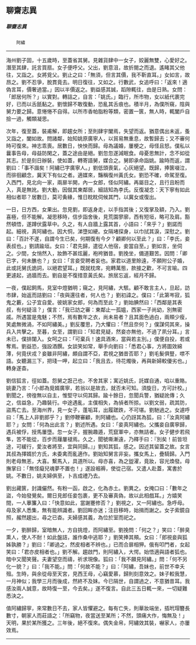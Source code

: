 

## 聊齋志異

##### 聊齋志異
　　`阿繡`

* * *

海州劉子固，十五歲時，至蓋省其舅。見雜貨肆中一女子，姣麗無雙，心愛好之。潛至其肆，託言買扇。女子便呼父。父出，劉意沮，故折閱之而退。遙睹其父他往，又詣之。女將覓父。劉止之曰：「無須，但言其價，我不靳直耳。」女如言，故昂之。劉不忍爭，脫貫竟去。明日復往，又如之。行數武，女追呼曰：「返來！適偽言耳，價奢過當。」因以半價返之。劉益感其誠，蹈隙輒往，由是日熟。女問：「郎居何所？」以實對。轉詰之，自言：「姚氏。」臨行，所市物，女以紙代裹完好，已而以舌舐黏之。劉懷歸不敢復動，恐亂其舌痕也。積半月，為僕所窺，陰與舅力要之歸。意惓惓不自得。以所市香帕脂粉等類，密置一篋，無人時，輒闔戶自撿一過，觸類凝思。

次年，復至蓋，裝甫解，即趨女所；至則肆宇闔焉，失望而返。猶意偶出未返，蚤又詣之，闔如故。問諸鄰，始知姚原廣寧人，以貿易無重息，故暫歸去；又不審何時可復來。神志乖喪。居數日，怏怏而歸。母為議婚，屢梗之，母怪且怒。僕私以曩事告母，母益防閑之，蓋之途由是絕。劉忽忽遂減眠食。母憂思無計，念不如從其志。於是刻日辦裝，使如蓋，轉寄語舅，媒合之。舅即承命詣姚。踰時而返，謂劉曰：「事不諧矣！阿繡已字廣寧人。」劉低頭喪氣，心灰絕望。既歸，捧篋啜泣，而徘徊顧念，冀天下有似之者。適媒來，豔稱復州黃氏女。劉恐不確，命駕至復。入西門，見北向一家，兩扉半開，內一女郎，怪似阿繡。再屬目之，且行且盼而入，真是無訛。劉大動，因僦其東鄰居，細詰知為李氏。反復凝念：天下寧有如此相似者耶？居數日，莫可夤緣，惟日眈眈伺候其門，以冀女或復出。

一日，日方西，女果出。忽見劉，即返身走，以手指其後；又復掌及額，乃入。劉喜極，但不能解。凝思移時，信步詣舍後，見荒園寥廓，西有短垣，略可及肩。豁然頓悟，遂蹲伏露草中。久之，有人自牆上露其首，小語曰：「來乎？」劉諾而起。細視，真阿繡也。因大恫，涕墮如綆。女隔堵探身，以巾拭其淚，深慰之。劉曰：「百計不遂，自謂今生已矣，何期復有今夕？顧卿何以至此？」曰：「李氏，妾表叔也。」劉請踰垣。女曰：「君先歸，遣從人他宿，妾當自至。」劉如言，坐伺之。少間，女悄然入，妝飾不甚炫麗，袍袴猶昔。劉挽坐，備道艱苦。因問：「卿已字，何未醮也？」女曰：「言妾受聘者妄也。家君以道里賒遠，不願附公子婚，此或託舅氏詭詞，以絕君望耳。」既就枕席，宛轉萬態，款接之歡，不可言喻。四更遽起，過牆而去。劉自是不復措意黃氏矣。旅居忘返，經月不歸。

一夜，僕起飼馬，見室中燈猶明；窺之，見阿繡，大駭。顧不敢言主人，旦起，訪市肆，始返而詰劉曰：「夜與還往者，何人也？」劉初諱之。僕曰：「此第岑寂，狐鬼之藪，公子宜自愛。彼姚家女郎，何為而至此？」劉始腆然曰：「西鄰是其表叔，有何疑沮？」僕言：「我已訪之審：東鄰止一孤媼，西家一子尚幼，別無密戚。所遇當是鬼魅；不然，焉有數年之衣，尚未易者？且其面色過白，兩頰少瘦，笑處無微渦，不如阿繡美。」劉反覆思，乃大懼曰：「然且奈何？」僕謀伺其來，操兵入共擊之。至暮，女至，謂劉曰：「知君見疑，然妾亦無他，不過了夙分耳。」言未已，僕排闥入。女呵之曰：「可棄兵！速具酒來，當與若主別。」僕便自投，若或奪焉。劉益恐，強設酒饌。女談笑如常，舉手向劉曰：「悉君心事，方將圖效綿薄，何竟伏戎？妾雖非阿繡，頗自謂不亞，君視之猶昔否耶？」劉毛髮俱豎，噤不語。女聽漏三下，把琖一呷，起立曰：「我且去，待花燭後，再與新婦較優劣也。」轉身遂杳。

劉信狐言，徑如蓋。怨舅之誑己也，不舍其家；寓近姚氏，託媒自通，啗以重賂。姚妻乃言：「小郎為覓婿廣寧，若翁以是故去，就否未可知。須旋日，方可計校。」劉聞之，徬徨無以自主，惟堅守以伺其歸。踰十餘日，忽聞兵警，猶疑訛傳；久之，信益急，乃趣裝行。中途遇亂，主僕相失，為偵者所掠。以劉文弱，疏其防，盜馬亡去。至海州界，見一女子，蓬垢耳，出履蹉跌，不可堪。劉馳過之。女遽呼曰：「馬上人非劉郎乎？」劉停鞭審顧，則阿繡也。心仍訝其為狐，曰：「汝真阿繡耶？」女問：「何為出此言？」劉述所遇。女曰：「妾真阿繡也。父攜妾自廣寧歸，遇兵被俘，授馬屢墮。忽一女子，握腕趣遁，荒竄軍中，亦無詰者。女子健步若飛隼，苦不能從，百步而屨屢褪焉。久之，聞號嘶漸遠，乃釋手曰：『別矣！前皆坦途，可緩行，愛汝者將至，宜與同歸。』」劉知其狐，感之。因述其留蓋之故。女言其叔為擇婿於方氏，未委禽而亂適作。劉始知舅言非妄。攜女馬上，疊騎歸。入門則老母無恙，大喜。繫馬入，具道所以。母亦喜，為之盥濯，竟妝，容光煥發。母撫掌曰：「無怪癡兒魂夢不置也！」遂設裀褥，使從己宿。又遣人赴蓋，寓書於姚。不數日，姚夫婦俱至，卜吉成禮乃去。

劉出藏篋，封識儼然。有粉一函，啟之，化為赤土。劉異之。女掩口曰：「數年之盜，今始發覺矣。爾日見郎任妾包裹，更不及審真偽，故以此相戲耳。」方嬉笑間，一人搴簾入曰：「快意如此，當謝蹇修否？」劉視之，又一阿繡也。急呼母。母及家人悉集，無有能辨識者。劉回眸亦迷；注目移時，始揖而謝之。女子索鏡自照，赧然趨出，尋之已杳。夫婦感其義，為位於室而祀之。

一夕，劉醉歸，室暗無人，方自挑燈，而阿繡至。劉挽問：「何之？」笑曰：「醉臭熏人，使人不耐！如此盤詰，誰作桑中逃耶？」劉笑捧其頰。女曰：「郎視妾與狐姊孰勝？」劉曰：「卿過之，然皮相者不辨也。」已而合扉相狎。俄有叩門者，女起笑曰：「君亦皮相者也。」劉不解。趨啟門，則阿繡入，大愕。始悟適與語者狐也。暗中又聞笑聲。夫妻望空而禱，祈求現像。狐曰：「我不願見阿繡。」問：「何不另化一貌？」曰：「我不能。」問：「何故不能？」曰：「阿繡，吾妹也，前世不幸夭殂。生時，與余從母至天宮，見西王母，心竊愛慕，歸則刻意效之。妹子較我慧，一月神似；我學三月而後成，然終不及妹。今已隔世，自謂過之，不意猶昔耳。我感汝兩人誠意，故時復一至，今去矣。」遂不復言。自此三五日輒一來，一切疑難悉決之。

值阿繡歸寧，來常數日不去，家人皆懼避之。每有亡失，則華妝端坐，插玳瑁簪長數寸，朝家人而莊語之：「所竊物，夜當送至某所；不然，頭痛大作，悔無及！」天明，果於某所獲之。三年後，絕不復來。偶失金帛，阿繡效其裝，嚇家人，亦屢效焉。

* * *

